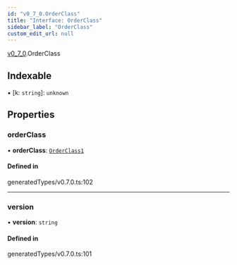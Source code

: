 ```yaml
---
id: "v0_7_0.OrderClass"
title: "Interface: OrderClass"
sidebar_label: "OrderClass"
custom_edit_url: null
---
```


[v0\_7\_0](../namespaces/v0_7_0.md).OrderClass

## Indexable

▪ [k: `string`]: `unknown`

## Properties

### orderClass

• **orderClass**: [`OrderClass1`](../namespaces/v0_7_0.md#orderclass1)

#### Defined in

generatedTypes/v0.7.0.ts:102

___

### version

• **version**: `string`

#### Defined in

generatedTypes/v0.7.0.ts:101
